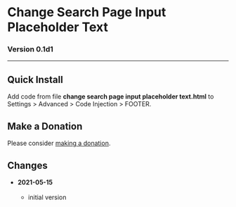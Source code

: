 # Change Search Page Input Placeholder Text

### Version 0.1d1

---

## Quick Install

Add code from file **change search page input placeholder text.html** to
Settings > Advanced > Code Injection > FOOTER.

## Make a Donation

Please consider [making a donation](https://github.com/tomsWebConsulting/twcsl#make-a-donation).

## Changes

<!-- * **2021-07-01**
<br><br>
  * added code to change read more link
  * use twcsl
  * bumped version to 0.1d2
  <br><br -->
* **2021-05-15**
<br><br>
  * initial version

